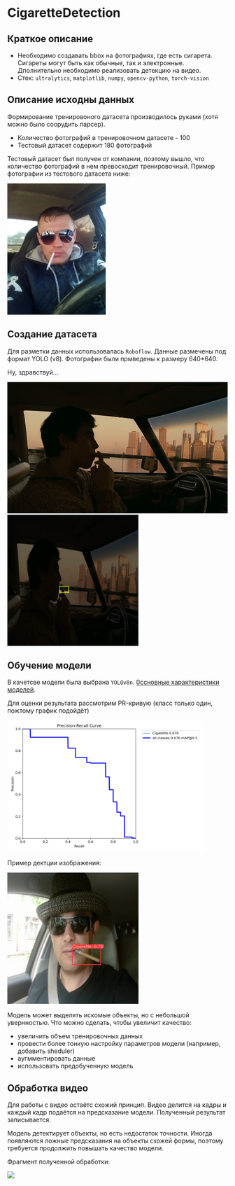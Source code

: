 # CigaretteDetection

## Краткое описание

- Необходимо создавать bbox на фотографиях, где есть сигарета. Сигареты могут быть как обычные, так и электронные. Дполнительно необходимо реализовать детекцию на видео.
- Стек: `ultralytics`, `matplotlib`, `numpy`, `opencv-python`, `torch-vision`

## Описание исходны данных

Формирование тренировоного датасета производилось руками (хотя можно было соорудить парсер).

- Количество фотографий в тренировочном датасете - 100
- Тестовый датасет содержит 180 фотографий

Тестовый датасет был получен от компании, поэтому вышло, что количество фотографий в нем превосходит тренировочный. Пример фотографии из тестового датасета ниже:

<img src="readme_imgs\sample_raw_data.jpg" swidth="200" height="300">

## Создание датасета

Для разметки данных использовалась `Roboflow`. Данные размечены под формат YOLO (v8). Фотографии были прмведены к размеру 640\*640.

Ну, здравствуй...

<img src="readme_imgs\sample_ready_data_no_resize.jpg" swidth="300" height="300">
<img src="readme_imgs\sample_ready_data.png" swidth="200" height="300">


## Обучение модели

В качетсве модели была выбрана `YOLOv8n`. [0ссновные характеристики моделей](https://docs.ultralytics.com/models/yolov8/#supported-modes).

Для оценки результата рассмотрим PR-кривую (класс только один, пожтому график подойдёт)

<img src="readme_imgs\PR_curve.png" swidth="200" height="300">

Пример дектции изображения:

<img src="readme_imgs\test_img.jpg" swidth="200" height="300">

Модель может выделять искомые объекты, но с небольшой увернностью. Что можно сделать, чтобы увеличит качество:

- увеличить объем тренировочных данных
- провести более тонкую настройку параметров модели (например, добавить sheduler)
- аугмментировать данные
- использовать предобученную модель


## Обработка видео

Для работы с видео остаётс схожий принцип. Видео делится на кадры и каждый кадр подаётся на предсказание модели. Полученный результат записывается.

Модель детектирует объекты, но есть недостаток точности. Иногда появляются ложные предсказания на объекты схожей формы, поэтому требуется продолжить повышать качество модели.

Фрагмент полученной обработки:

<img src="readme_imgs\ready_video.gif" swidth="200" height="300">